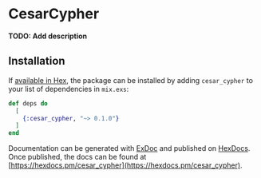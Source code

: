 # CesarCypher

**TODO: Add description**

## Installation

If [available in Hex](https://hex.pm/docs/publish), the package can be installed
by adding `cesar_cypher` to your list of dependencies in `mix.exs`:

```elixir
def deps do
  [
    {:cesar_cypher, "~> 0.1.0"}
  ]
end
```

Documentation can be generated with [ExDoc](https://github.com/elixir-lang/ex_doc)
and published on [HexDocs](https://hexdocs.pm). Once published, the docs can
be found at [https://hexdocs.pm/cesar_cypher](https://hexdocs.pm/cesar_cypher).

